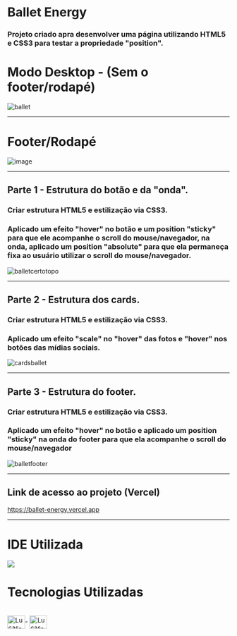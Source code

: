 # Ballet Energy

### Projeto criado apra desenvolver uma página utilizando HTML5 e CSS3 para testar a propriedade "position".

# Modo Desktop - (Sem o footer/rodapé)

![ballet](https://user-images.githubusercontent.com/115199808/213890112-0e09aa85-23b3-486e-b700-08948e56fc31.jpg)

<hr>

# Footer/Rodapé

![image](https://user-images.githubusercontent.com/115199808/219878383-5cf54602-a839-4f38-a067-c462942cb202.png)

<hr> 

## Parte 1 - Estrutura do botão e da "onda".

### Criar estrutura HTML5 e estilização via CSS3. 
### Aplicado um efeito "hover" no botão e um position "sticky" para que ele acompanhe o scroll do mouse/navegador, na onda, aplicado um position "absolute" para que ela permaneça fixa ao usuário utilizar o scroll do mouse/navegador.

![balletcertotopo](https://user-images.githubusercontent.com/115199808/213892816-a360fdff-53e2-43cf-9873-4e4473d9db28.gif)

<hr>

## Parte 2 - Estrutura dos cards.

### Criar estrutura HTML5 e estilização via CSS3.
### Aplicado um efeito "scale" no "hover" das fotos e "hover" nos botões das mídias sociais.

![cardsballet](https://user-images.githubusercontent.com/115199808/213893927-5e7d6f4c-9c23-46bc-ba8e-8ee857aec326.gif)

<hr>

## Parte 3 - Estrutura do footer.

### Criar estrutura HTML5 e estilização via CSS3. 
### Aplicado um efeito "hover" no botão e aplicado um position "sticky" na onda do footer para que ela acompanhe o scroll do mouse/navegador

![balletfooter](https://user-images.githubusercontent.com/115199808/213890393-905288af-ed27-4283-98dd-d36a5df6dc38.gif)

<hr>

## Link de acesso ao projeto (Vercel)

https://ballet-energy.vercel.app

<hr>

# IDE Utilizada

<div> 
<img src="https://img.shields.io/badge/Visual_Studio_Code-0078D4?style=for-the-badge&logo=visual%20studio%20code&logoColor=white">
</div>

# Tecnologias Utilizadas
<div style="display: inline_block"><br>
  <img align="center" alt="Lucas-HTML" height="30" width="40" src="https://cdn.jsdelivr.net/gh/devicons/devicon/icons/html5/html5-original.svg">-
  <img align="center" alt="Lucas-CSS" height="30" width="40" src="https://cdn.jsdelivr.net/gh/devicons/devicon/icons/css3/css3-original.svg">
</div>




